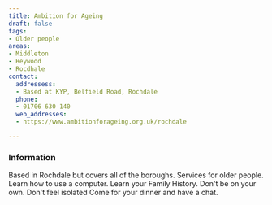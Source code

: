 ```yaml
---
title: Ambition for Ageing
draft: false
tags:
- Older people
areas:
- Middleton
- Heywood
- Rocdhale
contact:
  addressess:
  - Based at KYP, Belfield Road, Rochdale
  phone:
  - 01706 630 140
  web_addresses:
  - https://www.ambitionforageing.org.uk/rochdale

---
```


### Information

Based in Rochdale but covers all of the boroughs.
Services for older people.  Learn how to use a computer.
Learn your Family History.  Don't be on your own.
Don't feel isolated
Come for your dinner and have a chat.
